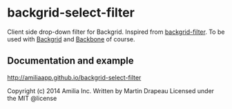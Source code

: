 backgrid-select-filter
======================
Client side drop-down filter for Backgrid. Inspired from [backgrid-filter](https://github.com/wyuenho/backgrid-filter]). To be used with [Backgrid](https://github.com/wyuenho/backgrid) and [Backbone](http://github.com/jashkenas/backbone/) of course.

Documentation and example
-------------------------
http://amiliaapp.github.io/backgrid-select-filter

Copyright (c) 2014 Amilia Inc.
Written by Martin Drapeau
Licensed under the MIT @license
